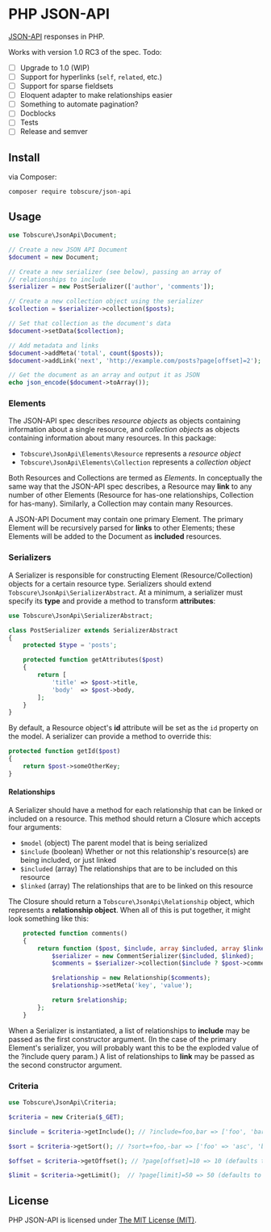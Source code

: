 # PHP JSON-API

[JSON-API](http://jsonapi.org) responses in PHP.

Works with version 1.0 RC3 of the spec. Todo:

- [ ] Upgrade to 1.0 (WIP)
- [ ] Support for hyperlinks (`self`, `related`, etc.)
- [ ] Support for sparse fieldsets
- [ ] Eloquent adapter to make relationships easier
- [ ] Something to automate pagination?
- [ ] Docblocks
- [ ] Tests
- [ ] Release and semver

## Install

via Composer:

    composer require tobscure/json-api

## Usage

```php
use Tobscure\JsonApi\Document;

// Create a new JSON API Document
$document = new Document;

// Create a new serializer (see below), passing an array of 
// relationships to include
$serializer = new PostSerializer(['author', 'comments']);

// Create a new collection object using the serializer
$collection = $serializer->collection($posts);

// Set that collection as the document's data
$document->setData($collection);

// Add metadata and links
$document->addMeta('total', count($posts));
$document->addLink('next', 'http://example.com/posts?page[offset]=2');

// Get the document as an array and output it as JSON
echo json_encode($document->toArray());
```

### Elements

The JSON-API spec describes *resource objects* as objects containing information about a single resource, and *collection objects* as objects containing information about many resources. In this package:

- `Tobscure\JsonApi\Elements\Resource` represents a *resource object*
- `Tobscure\JsonApi\Elements\Collection` represents a *collection object*

Both Resources and Collections are termed as *Elements*. In conceptually the same way that the JSON-API spec describes, a Resource may **link** to any number of other Elements (Resource for has-one relationships, Collection for has-many). Similarly, a Collection may contain many Resources.

A JSON-API Document may contain one primary Element. The primary Element will be recursively parsed for **links** to other Elements; these Elements will be added to the Document as **included** resources.

### Serializers

A Serializer is responsible for constructing Element (Resource/Collection) objects for a certain resource type. Serializers should extend `Tobscure\JsonApi\SerializerAbstract`. At a minimum, a serializer must specify its **type** and provide a method to transform **attributes**:

```php
use Tobscure\JsonApi\SerializerAbstract;

class PostSerializer extends SerializerAbstract
{
    protected $type = 'posts';

    protected function getAttributes($post)
    {
        return [
            'title' => $post->title,
            'body'  => $post->body,
        ];
    }
}
```

By default, a Resource object's **id** attribute will be set as the `id` property on the model. A serializer can provide a method to override this:

```php
protected function getId($post)
{
    return $post->someOtherKey;
}
```

#### Relationships 

A Serializer should have a method for each relationship that can be linked or included on a resource. This method should return a Closure which accepts four arguments:

- `$model` (object) The parent model that is being serialized
- `$include` (boolean) Whether or not this relationship's resource(s) are being included, or just linked
- `$included` (array) The relationships that are to be included on this resource
- `$linked` (array) The relationships that are to be linked on this resource

The Closure should return a `Tobscure\JsonApi\Relationship` object, which represents a **relationship object**. When all of this is put together, it might look something like this:

```php
    protected function comments()
    {
        return function ($post, $include, array $included, array $linked) {
            $serializer = new CommentSerializer($included, $linked);
            $comments = $serializer->collection($include ? $post->comments : $post->commentIds);

            $relationship = new Relationship($comments);
            $relationship->setMeta('key', 'value');

            return $relationship;
        };
    }
```

When a Serializer is instantiated, a list of relationships to **include** may be passed as the first constructor argument. (In the case of the primary Element's serializer, you will probably want this to be the exploded value of the ?include query param.) A list of relationships to **link** may be passed as the second constructor argument.

### Criteria

```php
use Tobscure\JsonApi\Criteria;

$criteria = new Criteria($_GET);

$include = $criteria->getInclude(); // ?include=foo,bar => ['foo', 'bar']

$sort = $criteria->getSort(); // ?sort=+foo,-bar => ['foo' => 'asc', 'bar' => 'desc']

$offset = $criteria->getOffset(); // ?page[offset]=10 => 10 (defaults to 0)

$limit = $criteria->getLimit();  // ?page[limit]=50 => 50 (defaults to null)
```

## License

PHP JSON-API is licensed under [The MIT License (MIT)](LICENSE).

